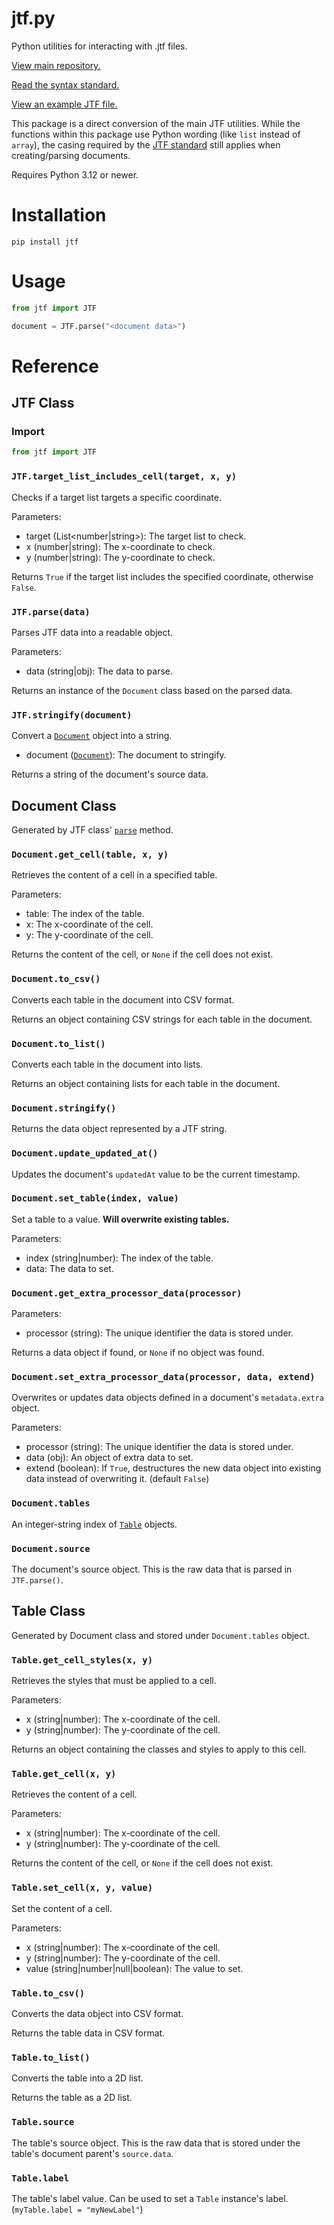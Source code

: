 # jtf.py

Python utilities for interacting with .jtf files.

[View main repository.](https://github.com/NotTimTam/jtf)

[Read the syntax standard.](https://github.com/NotTimTam/jtf/blob/main/SYNTAX.md)

[View an example JTF file.](https://github.com/NotTimTam/jtf/blob/main/example.jtf)

This package is a direct conversion of the main JTF utilities. While the functions within this package use Python wording (like `list` instead of `array`), the casing required by the [JTF standard](https://github.com/NotTimTam/jtf/blob/main/SYNTAX.md) still applies when creating/parsing documents.

Requires Python 3.12 or newer.

# Installation

```terminal
pip install jtf
```

# Usage

```python
from jtf import JTF

document = JTF.parse("<document data>")
```

# Reference

## JTF Class

### Import

```python
from jtf import JTF
```

### `JTF.target_list_includes_cell(target, x, y)`

Checks if a target list targets a specific coordinate.

Parameters:

-   target (List<number|string>): The target list to check.
-   x (number|string): The x-coordinate to check.
-   y (number|string): The y-coordinate to check.

Returns `True` if the target list includes the specified coordinate, otherwise `False`.

### `JTF.parse(data)`

Parses JTF data into a readable object.

Parameters:

-   data (string|obj): The data to parse.

Returns an instance of the `Document` class based on the parsed data.

### `JTF.stringify(document)`

Convert a [`Document`](#document-class) object into a string.

-   document ([`Document`](#document-class)): The document to stringify.

Returns a string of the document's source data.

## Document Class

Generated by JTF class' [`parse`](#jtfparsedata) method.

### `Document.get_cell(table, x, y)`

Retrieves the content of a cell in a specified table.

Parameters:

-   table: The index of the table.
-   x: The x-coordinate of the cell.
-   y: The y-coordinate of the cell.

Returns the content of the cell, or `None` if the cell does not exist.

### `Document.to_csv()`

Converts each table in the document into CSV format.

Returns an object containing CSV strings for each table in the document.

### `Document.to_list()`

Converts each table in the document into lists.

Returns an object containing lists for each table in the document.

### `Document.stringify()`

Returns the data object represented by a JTF string.

### `Document.update_updated_at()`

Updates the document's `updatedAt` value to be the current timestamp.

### `Document.set_table(index, value)`

Set a table to a value. **Will overwrite existing tables.**

Parameters:

-   index (string|number): The index of the table.
-   data: The data to set.

### `Document.get_extra_processor_data(processor)`

Parameters:

-   processor (string): The unique identifier the data is stored under.

Returns a data object if found, or `None` if no object was found.

### `Document.set_extra_processor_data(processor, data, extend)`

Overwrites or updates data objects defined in a document's `metadata.extra` object.

Parameters:

-   processor (string): The unique identifier the data is stored under.
-   data (obj): An object of extra data to set.
-   extend (boolean): If `True`, destructures the new data object into existing data instead of overwriting it. (default `False`)

### `Document.tables`

An integer-string index of [`Table`](#table-class) objects.

### `Document.source`

The document's source object. This is the raw data that is parsed in `JTF.parse()`.

## Table Class

Generated by Document class and stored under `Document.tables` object.

### `Table.get_cell_styles(x, y)`

Retrieves the styles that must be applied to a cell.

Parameters:

-   x (string|number): The x-coordinate of the cell.
-   y (string|number): The y-coordinate of the cell.

Returns an object containing the classes and styles to apply to this cell.

### `Table.get_cell(x, y)`

Retrieves the content of a cell.

Parameters:

-   x (string|number): The x-coordinate of the cell.
-   y (string|number): The y-coordinate of the cell.

Returns the content of the cell, or `None` if the cell does not exist.

### `Table.set_cell(x, y, value)`

Set the content of a cell.

Parameters:

-   x (string|number): The x-coordinate of the cell.
-   y (string|number): The y-coordinate of the cell.
-   value (string|number|null|boolean): The value to set.

### `Table.to_csv()`

Converts the data object into CSV format.

Returns the table data in CSV format.

### `Table.to_list()`

Converts the table into a 2D list.

Returns the table as a 2D list.

### `Table.source`

The table's source object. This is the raw data that is stored under the table's document parent's `source.data`.

### `Table.label`

The table's label value. Can be used to set a `Table` instance's label. (`myTable.label = "myNewLabel"`)
